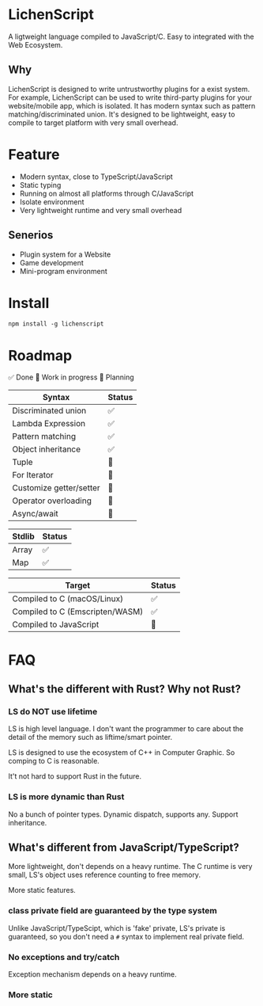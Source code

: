 
# LichenScript

A ligtweight language compiled to JavaScript/C.
Easy to integrated with the Web Ecosystem.

## Why

LichenScript is designed to write untrustworthy plugins for a exist system.
For example, LichenScript can be used to write third-party plugins for your website/mobile app, which is isolated.
It has modern syntax such as pattern matching/discriminated union.
It's designed to be lightweight, easy to compile to target platform with very small overhead.

# Feature

- Modern syntax, close to TypeScript/JavaScript
- Static typing
- Running on almost all platforms through C/JavaScript
- Isolate environment
- Very lightweight runtime and very small overhead

## Senerios

- Plugin system for a Website
- Game development
- Mini-program environment

# Install

```
npm install -g lichenscript
```

# Roadmap

✅ Done
🔨 Work in progress
📖 Planning

| Syntax | Status |
| ------ | ------ |
| Discriminated union | ✅ |
| Lambda Expression | ✅ |
| Pattern matching | ✅ |
| Object inheritance | ✅ |
| Tuple | 🔨 |
| For Iterator | 🔨 |
| Customize getter/setter | 🔨 |
| Operator overloading | 📖 |
| Async/await | 📖 |

| Stdlib | Status |
| ------ | ------ |
| Array | ✅ |
| Map | ✅ |

| Target | Status |
| ------ | ------ |
| Compiled to C (macOS/Linux) | ✅ |
| Compiled to C (Emscripten/WASM) | ✅ |
| Compiled to JavaScript | 🔨 |

# FAQ

## What's the different with Rust? Why not Rust?

### LS do NOT use lifetime

LS is high level language.
I don't want the programmer to care about the detail
of the memory such as liftime/smart pointer.

LS is designed to use the ecosystem of C++ in
Computer Graphic. So comping to C is reasonable.

It't not hard to support Rust in the future.

### LS is more dynamic than Rust

No a bunch of pointer types.
Dynamic dispatch, supports any.
Support inheritance.

## What's different from JavaScript/TypeScript?

More lightweight, don't depends on a heavy runtime.
The C runtime is very small, LS's object uses reference
counting to free memory.

More static features.

### class private field are guaranteed by the type system

Unlike JavaScript/TypeScipt, which is 'fake' private,
LS's private is guaranteed, so you don't need a `#` syntax
to implement real private field.

### No exceptions and try/catch

Exception mechanism depends on a heavy runtime.

### More static
